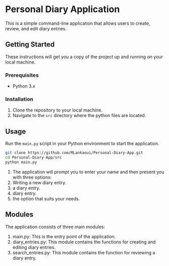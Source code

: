 # Personal Diary Application

This is a simple command-line application that allows users to create, review, and edit diary entries.

## Getting Started

These instructions will get you a copy of the project up and running on your local machine.

### Prerequisites

- Python 3.x

### Installation

1. Clone the repository to your local machine.
2. Navigate to the `src` directory where the python files are located.

## Usage

Run the `main.py` script in your Python environment to start the application.

```bash
git clone https://github.com/MLankaoui/Personal-Diary-App.git
cd Personal-Diary-App/src
python main.py 

```

1. The application will prompt you to enter your name and then present you with three options:
2. Writing a new diary entry.
3. a diary entry.
4. diary entry.
5. the option that suits your needs.

## Modules

The application consists of three main modules:

1. main.py: This is the entry point of the application.
2. diary_entries.py: This module contains the functions for creating and editing diary entries.
3. search_entries.py: This module contains the function for reviewing a diary entry.
